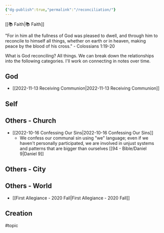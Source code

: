 ```yaml
---
{"dg-publish":true,"permalink":"/reconciliation/"}
---
```



[[📚 Faith\|📚 Faith]]

"For in him all the fullness of God was pleased to dwell, and through him to reconcile to himself all things, whether on earth or in heaven, making peace by the blood of his cross." - Colossians 1:19-20

What is God reconciling? All things. We can break down the relationships into the following categories. I'll work on connecting in notes over time.

## God

* [[2022-11-13 Receiving Communion\|2022-11-13 Receiving Communion]]

## Self

## Others - Church

* [[2022-10-16 Confessing Our Sins\|2022-10-16 Confessing Our Sins]]
    * We confess our communal sin using "we" language; even if we haven't personally participated, we are involved in unjust systems and patterns that are bigger than ourselves [[94 - Bible/Daniel 9\|Daniel 9]]

## Others - City

## Others - World

* [[First Allegiance - 2020 Fall\|First Allegiance - 2020 Fall]]

## Creation

#topic 